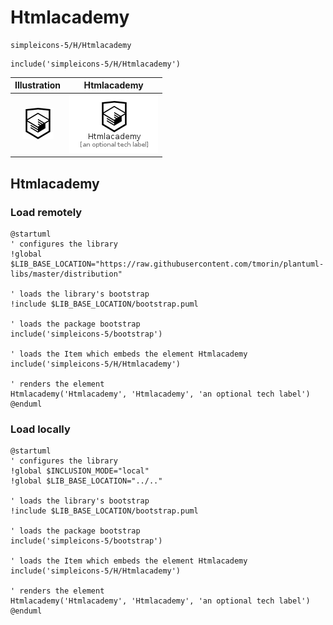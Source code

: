 # Htmlacademy


```text
simpleicons-5/H/Htmlacademy
```

```text
include('simpleicons-5/H/Htmlacademy')
```



| Illustration | Htmlacademy |
| :---: | :---: |
| ![illustration for Illustration](../../simpleicons-5/H/Htmlacademy.png) | ![illustration for Htmlacademy](../../simpleicons-5/H/Htmlacademy.Local.png) |




## Htmlacademy

### Load remotely
```plantuml
@startuml
' configures the library
!global $LIB_BASE_LOCATION="https://raw.githubusercontent.com/tmorin/plantuml-libs/master/distribution"

' loads the library's bootstrap
!include $LIB_BASE_LOCATION/bootstrap.puml

' loads the package bootstrap
include('simpleicons-5/bootstrap')

' loads the Item which embeds the element Htmlacademy
include('simpleicons-5/H/Htmlacademy')

' renders the element
Htmlacademy('Htmlacademy', 'Htmlacademy', 'an optional tech label')
@enduml
```

### Load locally
```plantuml
@startuml
' configures the library
!global $INCLUSION_MODE="local"
!global $LIB_BASE_LOCATION="../.."

' loads the library's bootstrap
!include $LIB_BASE_LOCATION/bootstrap.puml

' loads the package bootstrap
include('simpleicons-5/bootstrap')

' loads the Item which embeds the element Htmlacademy
include('simpleicons-5/H/Htmlacademy')

' renders the element
Htmlacademy('Htmlacademy', 'Htmlacademy', 'an optional tech label')
@enduml
```

